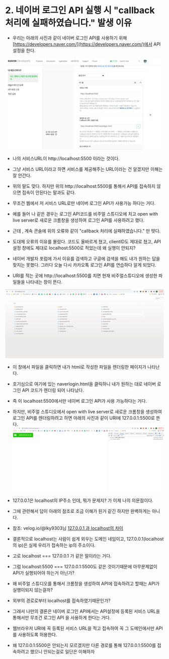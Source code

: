 
# 2. 네이버 로그인 API 실행 시 "callback 처리에 실패하였습니다." 발생 이유


+ 우리는 아래의 사진과 같이 네이버 로그인 API를 사용하기 위해 [https://developers.naver.com/](https://developers.naver.com/)에서 API설정을 한다. 

![네이버로그인 API설정](./images/naverloginAPI.png)

+ 나의 서비스URL이 http://localhost:5500 이라는 것이다. 
+ 그냥 서비스 URL이라고 하면 서비스를 제공해주는 URL이라는 건 알겠지만 이해는 잘 안간다. 
+ 위의 말도 맞다. 하지만 위의 http://localhost:5500를 통해서 API를 접속하지 않으면 접속이 안된다는 말과도 같다.
+ 무조건 웹에서 저 서비스 URL로만 네이버 로그인 API가 사용가능 하다는 거다.

+ 예를 들어 나 같은 경우는 로그인 API코드를 비주얼 스튜디오에 치고 open with live server로 새로운 크롬창을 생성하여 로그인 API를 사용하려고 했다. 
+ 근데 , 계속 콘솔에 위의 오류와 같이 "callback 처리에 실패하였습니다." 만 떳다. 
+ 도대체 오류의 이유를 몰랐다. 코드도 올바르게 쳤고, clientID도 제대로 쳤고, API설정 창에도 제대로 localhost:5500로 적었는데 왜 실행이 안되지?
+ 네이버 개발자 포럼에 가서 이유를 검색하고 구글에 검색을 해도 내가 원하는 답을 찾지는 못했다. 그러다 오늘 다시 카카오톡 로그인 API를 연습하다 알게 되었다. 
+ URI를 적는 곳에 http://localhost:5500를 치면 현재 비주얼스튜디오에 생성한 파일들을 나타내는 창이 뜬다. 

![localhost:5500](./images/localhost5500.png)

+ 이 창에서 파일을 클릭하면 내가 html로 작성한 파일을 렌더링한 페이지가 나타난다. 
+ 호기심으로 여기에 있는 naverlogin.html을 클릭하니 내가 원하는 대로 네이버 로그인 API 코드가 렌더링 되어 나타났다.
+ 즉 이 localhost:5500에서만 네이버 로그인 API가 사용 가능하다는 거다. 

+ 하지만, 비주얼 스튜디오에서 open with live server로 새로운 크롬창을 생성하여 로그인 API를 렌더링하려고 하면 아래의 사진과 같이 URI에 127.0.0.1:5500로 뜬다.
![localhost:5500](./images/127.0.0.1_5500.png)
+ 127.0.0.1은 localhost의 IP주소 인데, 뭐가 문제지? 가 이제 나의 의문점이다. 
+ 그에 관련해서 답이 아래의 참조로 조금 이해가 된거 같긴 하지만 완벽하게는 아니다. 
+ 참조: velog.io/@lky9303님 [127.0.0.1 과 localhost의 차이](https://velog.io/@lky9303/127.0.0.1-%EA%B3%BC-localhost%EC%9D%98-%EC%B0%A8%EC%9D%B4)
+ 결론적으로 localhost는 사람이 쉽게 외우는 도메인 네임이고, 127.0.0.1(localhost의 ip)은 실제 우리가 접속하는 ip의 주소이다.
+ 고로 localhost === 127.0.0.1 가 같은 말이라는 거다.
+ 그럼 localhost:5500 === 127.0.0.1:5500도 같은 것이기때문에 아무문제없이 API가 실행되어야 하는거 아닌가?
+ 왜 비주얼 스튜디오를 통해서 크롬창을 생성하여 API에 접속하려고 할때는 API가 실행이되지 않는걸까?
+ 외부의 경로로부터 localhost를 접속하였기때문인가?

+ 그래서 나만의 결론은 네이버 로그인 API에서는  API설정에 등록된 서비스 URL을 통해서만 무조건 로그인 API 을 사용하게 한다는 거다. 
+ 웹브라우저 URI에 꼭 등록된 서비스 URL을 적고 접속하여 꼭 그 도메인에서만 API를 사용하도록 허용한다. 

+ 왜 127.0.0.1:5500은 안되는지 모르겠지만 다른 경로를 통해 127.0.0.1:5500를 접속하려고 했으니 안되는걸로 일단은 이해하자
